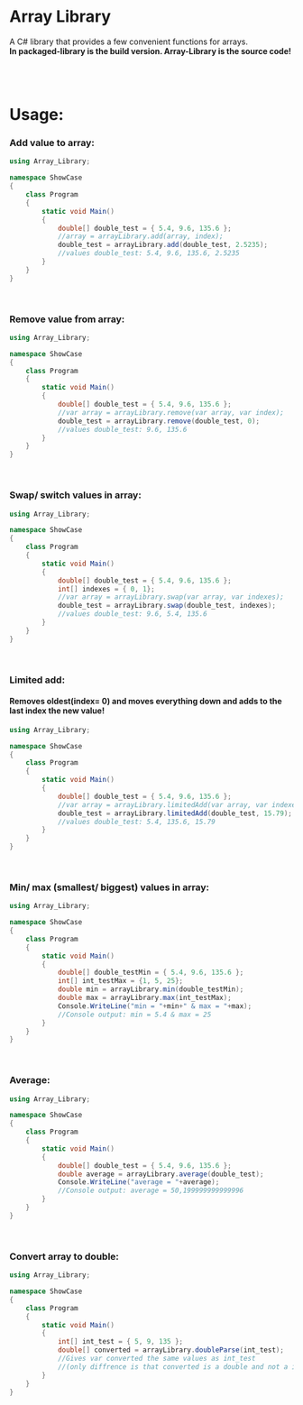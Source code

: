 # Array Library

A C# library that provides a few convenient functions for arrays.<br>
**In packaged-library is the build version. Array-Library is the source code!**

<br>
<br>

# Usage:

### Add value to array:

```C#
using Array_Library;

namespace ShowCase
{
    class Program
    {
        static void Main()
        {
            double[] double_test = { 5.4, 9.6, 135.6 };
            //array = arrayLibrary.add(array, index);
            double_test = arrayLibrary.add(double_test, 2.5235);
            //values double_test: 5.4, 9.6, 135.6, 2.5235
        }
    }
}
```

<br>

### Remove value from array:

```C#
using Array_Library;

namespace ShowCase
{
    class Program
    {
        static void Main()
        {
            double[] double_test = { 5.4, 9.6, 135.6 };
            //var array = arrayLibrary.remove(var array, var index);
            double_test = arrayLibrary.remove(double_test, 0);
            //values double_test: 9.6, 135.6
        }
    }
}
```

<br>

### Swap/ switch values in array:

```C#
using Array_Library;

namespace ShowCase
{
    class Program
    {
        static void Main()
        {
            double[] double_test = { 5.4, 9.6, 135.6 };
            int[] indexes = { 0, 1};
            //var array = arrayLibrary.swap(var array, var indexes);
            double_test = arrayLibrary.swap(double_test, indexes);
            //values double_test: 9.6, 5.4, 135.6
        }
    }
}
```

<br>

### Limited add:

#### Removes oldest(index= 0) and moves everything down and adds to the last index the new value!

```C#
using Array_Library;

namespace ShowCase
{
    class Program
    {
        static void Main()
        {
            double[] double_test = { 5.4, 9.6, 135.6 };
            //var array = arrayLibrary.limitedAdd(var array, var indexes);
            double_test = arrayLibrary.limitedAdd(double_test, 15.79);
            //values double_test: 5.4, 135.6, 15.79
        }
    }
}
```

<br>

### Min/ max (smallest/ biggest) values in array:

```C#
using Array_Library;

namespace ShowCase
{
    class Program
    {
        static void Main()
        {
            double[] double_testMin = { 5.4, 9.6, 135.6 };
            int[] int_testMax = {1, 5, 25};
            double min = arrayLibrary.min(double_testMin);
            double max = arrayLibrary.max(int_testMax);
            Console.WriteLine("min = "+min+" & max = "+max);
            //Console output: min = 5.4 & max = 25
        }
    }
}
```

<br>

### Average:

```C#
using Array_Library;

namespace ShowCase
{
    class Program
    {
        static void Main()
        {
            double[] double_test = { 5.4, 9.6, 135.6 };
            double average = arrayLibrary.average(double_test);
            Console.WriteLine("average = "+average);
            //Console output: average = 50,199999999999996
        }
    }
}
```

<br>

### Convert array to double:

```C#
using Array_Library;

namespace ShowCase
{
    class Program
    {
        static void Main()
        {
            int[] int_test = { 5, 9, 135 };
            double[] converted = arrayLibrary.doubleParse(int_test);
            //Gives var converted the same values as int_test
            //(only diffrence is that converted is a double and not a int)
        }
    }
}
```

<br>
